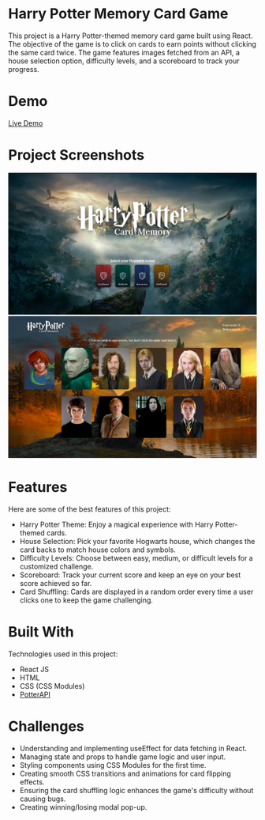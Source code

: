 # Harry Potter Memory Card Game

This project is a Harry Potter-themed memory card game built using React. The objective of the game is to click on cards to earn points without clicking the same card twice. The game features images fetched from an API, a house selection option, difficulty levels, and a scoreboard to track your progress.

# Demo
[Live Demo](https://harry-potter-memory-card.netlify.app/)

# Project Screenshots
![Intro page screenshot](public/screenshot-1.jpg)
![Game page screenshot](public/screenshot-2.jpg)

# Features
Here are some of the best features of this project:

- Harry Potter Theme: Enjoy a magical experience with Harry Potter-themed cards.
- House Selection: Pick your favorite Hogwarts house, which changes the card backs to match house colors and symbols.
- Difficulty Levels: Choose between easy, medium, or difficult levels for a customized challenge.
- Scoreboard: Track your current score and keep an eye on your best score achieved so far.
- Card Shuffling: Cards are displayed in a random order every time a user clicks one to keep the game challenging.

# Built With
Technologies used in this project:

- React JS
- HTML
- CSS (CSS Modules)
- [PotterAPI](https://potterapi-fedeperin.vercel.app)

# Challenges

- Understanding and implementing useEffect for data fetching in React.
- Managing state and props to handle game logic and user input.
- Styling components using CSS Modules for the first time.
- Creating smooth CSS transitions and animations for card flipping effects.
- Ensuring the card shuffling logic enhances the game's difficulty without causing bugs.
- Creating winning/losing modal pop-up.


